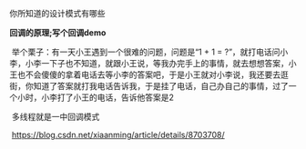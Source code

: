 你所知道的设计模式有哪些

**回调的原理;写个回调demo**

​	举个栗子：有一天小王遇到一个很难的问题，问题是“1 + 1 = ?”，就打电话问小李，小李一下子也不知道，就跟小王说，等我办完手上的事情，就去想想答案，小王也不会傻傻的拿着电话去等小李的答案吧，于是小王就对小李说，我还要去逛街，你知道了答案就打我电话告诉我，于是挂了电话，自己办自己的事情，过了一个小时，小李打了小王的电话，告诉他答案是2

​	多线程就是一中回调模式

​	https://blog.csdn.net/xiaanming/article/details/8703708/


​					
​				
​			
​		
​	